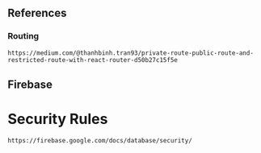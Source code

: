 ## References
### Routing
```
https://medium.com/@thanhbinh.tran93/private-route-public-route-and-restricted-route-with-react-router-d50b27c15f5e
```

## Firebase
# Security Rules
```
https://firebase.google.com/docs/database/security/
```
